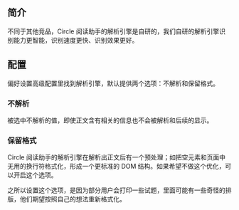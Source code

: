 简介
--

不同于其他竞品，Circle 阅读助手的解析引擎是自研的，我们自研的解析引擎识别能力更智能，识别速度更快、识别效果更好。

配置
--

偏好设置高级配置里找到解析引擎，默认提供两个选项：不解析和保留格式。

### 不解析

被选中不解析的值，即使正文含有相关的信息也不会被解析和后续的显示。

### 保留格式

Circle 阅读助手的解析引擎在解析出正文后有一个预处理；如把空元素和页面中无用的换行符格式化，形成一个更标准的 DOM 结构。如果希望不做这个优化，可以开启这个选项。

之所以设置这个选项，是因为部分用户会打印一些试题，里面可能有一些奇怪的排版，他们期望按照自己的想法重新格式化。